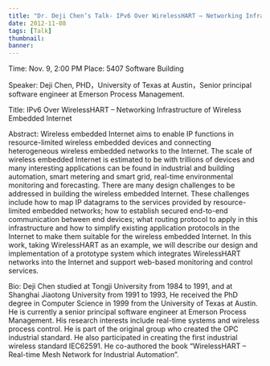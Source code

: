 ```yaml
---
title: "Dr. Deji Chen’s Talk- IPv6 Over WirelessHART – Networking Infrastructure of Wireless Embedded Internet"
date: 2012-11-08
tags: [Talk]
thumbnail:
banner: 
---
```

Time: Nov. 9, 2:00 PM
Place: 5407 Software Building

 
Speaker: Deji Chen, PHD，University of Texas at Austin，Senior principal software engineer at Emerson Process Management.

Title: IPv6 Over WirelessHART – Networking Infrastructure of Wireless Embedded Internet

<!--more-->

Abstract:
Wireless embedded Internet aims to enable IP functions in resource-limited wireless embedded devices and connecting heterogeneous wireless embedded networks to the Internet. The scale of wireless embedded Internet is estimated to be with trillions of devices and many interesting applications can be found in industrial and building automation, smart metering and smart grid, real-time environmental monitoring and forecasting. There are many design challenges to be addressed in building the wireless embedded Internet. These challenges include how to map IP datagrams to the services provided by resource-limited embedded networks; how to establish secured end-to-end communication between end devices; what routing protocol to apply in this infrastructure and how to simplify existing application protocols in the Internet to make them suitable for the wireless embedded Internet. In this work, taking WirelessHART as an example, we will describe our design and implementation of a prototype system which integrates WirelessHART networks into the Internet and support web-based monitoring and control services.

Bio:
Deji Chen studied at Tongji University from 1984 to 1991, and at Shanghai Jiaotong University from 1991 to 1993, He received the PhD degree in Computer Science in 1999 from the University of Texas at Austin. He is currently a senior principal software engineer at Emerson Process Management. His research interests include real-time systems and wireless process control. He is part of the original group who created the OPC industrial standard. He also participated in creating the first industrial wireless standard IEC62591. He co-authored the book “WirelessHART – Real-time Mesh Network for Industrial Automation”.